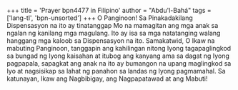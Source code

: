 +++
title = 'Prayer bpn4477 in Filipino'
author = "Abdu'l-Bahá"
tags = ['lang-tl', 'bpn-unsorted']
+++
O Panginoon! Sa Pinakadakilang Dispensasyon na ito ay tinatanggap Mo na mamagitan ang mga anak sa ngalan ng kanilang mga magulang. Ito ay isa sa mga natatanging walang hanggang mga kaloob sa Dispensasyon na ito. Samakatwid, O Ikaw na mabuting Panginoon, tanggapin ang kahilingan nitong Iyong tagapaglingkod sa bungad ng Iyong kaisahan at itubog ang kanyang ama sa dagat ng Iyong pagpapala, sapagkat ang anak na ito ay bumangon na upang maglingkod sa Iyo at nagsisikap sa lahat ng panahon sa landas ng Iyong pagmamahal. Sa katunayan, Ikaw ang Nagbibigay, ang Nagpapatawad at ang Mabuti!
